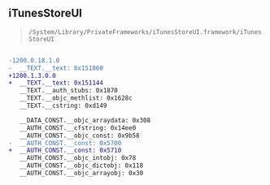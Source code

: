 ## iTunesStoreUI

> `/System/Library/PrivateFrameworks/iTunesStoreUI.framework/iTunesStoreUI`

```diff

-1200.0.18.1.0
-  __TEXT.__text: 0x151860
+1200.1.3.0.0
+  __TEXT.__text: 0x151144
   __TEXT.__auth_stubs: 0x1870
   __TEXT.__objc_methlist: 0x1628c
   __TEXT.__cstring: 0xd149

   __DATA_CONST.__objc_arraydata: 0x308
   __AUTH_CONST.__cfstring: 0x14ee0
   __AUTH_CONST.__objc_const: 0x9b58
-  __AUTH_CONST.__const: 0x5700
+  __AUTH_CONST.__const: 0x5710
   __AUTH_CONST.__objc_intobj: 0x78
   __AUTH_CONST.__objc_dictobj: 0x118
   __AUTH_CONST.__objc_arrayobj: 0x30

```
